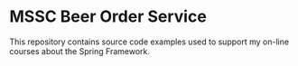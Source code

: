 # MSSC Beer Order Service

This repository contains source code examples used to support my on-line courses about the Spring Framework.